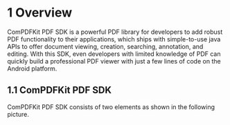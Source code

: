 # 1 Overview

ComPDFKit PDF SDK is a powerful PDF library for developers to add robust PDF functionality to their applications, which ships with simple-to-use java APIs to offer document viewing, creation, searching, annotation, and editing. With this SDK, even developers with limited knowledge of PDF can quickly build a professional PDF viewer with just a few lines of code on the Android platform.

## 1.1 ComPDFKit PDF SDK

ComPDFKit PDF SDK consists of two elements as shown in the following picture.


